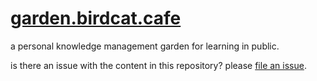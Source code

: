 # [garden.birdcat.cafe](https://garden.birdcat.cafe)

a personal knowledge management garden for learning in public.

is there an issue with the content in this repository? please [file an issue](https://github.com/TacoWolf/garden/issues).
